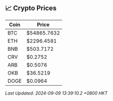 ## 📈 Crypto Prices

| Coin | Price |
| ---- | ----- |
| BTC | $54865.7632 |
| ETH | $2296.4581 |
| BNB | $503.7172 |
| CRV | $0.2752 |
| ARB | $0.5076 |
| OKB | $36.5219 |
| DOGE | $0.0964 |

_Last Updated: 2024-09-09 13:39:10.2 +0800 HKT_